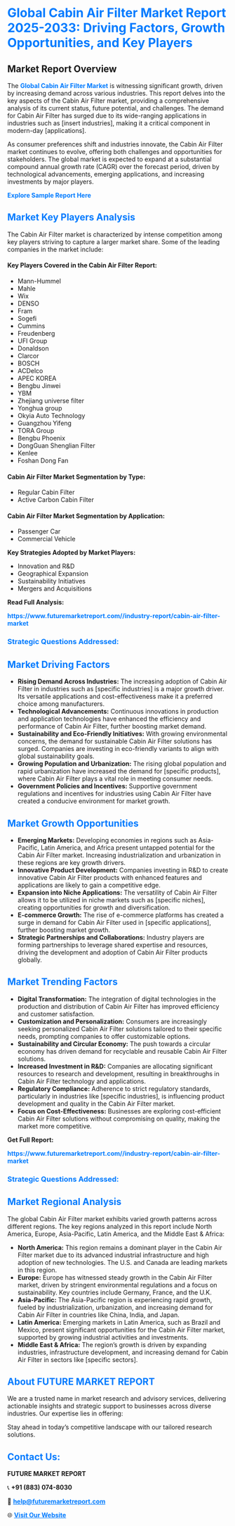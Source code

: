 <h1 style="color: #007BFF;">Global Cabin Air Filter Market Report 2025-2033: Driving Factors, Growth Opportunities, and Key Players</h1>

<section id="overview">
<h2>Market Report Overview</h2>
<p>The <a href="https://www.futuremarketreport.com//industry-report/cabin-air-filter-market" style="color: #007BFF; text-decoration: none;"><strong>Global Cabin Air Filter Market</strong></a> is witnessing significant growth, driven by increasing demand across various industries. This report delves into the key aspects of the Cabin Air Filter market, providing a comprehensive analysis of its current status, future potential, and challenges. The demand for Cabin Air Filter has surged due to its wide-ranging applications in industries such as [insert industries], making it a critical component in modern-day [applications].</p>
<p>As consumer preferences shift and industries innovate, the Cabin Air Filter market continues to evolve, offering both challenges and opportunities for stakeholders. The global market is expected to expand at a substantial compound annual growth rate (CAGR) over the forecast period, driven by technological advancements, emerging applications, and increasing investments by major players.</p>
</section>

<section id="overview">
<p><a href="https://www.futuremarketreport.com//request-sample/reportId=91330" style="color: #007BFF; text-decoration: none;"><strong>Explore Sample Report Here</strong></a></p>
</section>

<section id="key-players">
<h2 style="color: #007BFF;">Market Key Players Analysis</h2>
<p>The Cabin Air Filter market is characterized by intense competition among key players striving to capture a larger market share. Some of the leading companies in the market include:</p>
<h4>Key Players Covered in the Cabin Air Filter Report:</h4>
<ul><li>Mann-Hummel</li><li>Mahle</li><li>Wix</li><li>DENSO</li><li>Fram</li><li>Sogefi</li><li>Cummins</li><li>Freudenberg</li><li>UFI Group</li><li>Donaldson</li><li>Clarcor</li><li>BOSCH</li><li>ACDelco</li><li>APEC KOREA</li><li>Bengbu Jinwei</li><li>YBM</li><li>Zhejiang universe filter</li><li>Yonghua group</li><li>Okyia Auto Technology</li><li>Guangzhou Yifeng</li><li>TORA Group</li><li>Bengbu Phoenix</li><li>DongGuan Shenglian Filter</li><li>Kenlee</li><li>Foshan Dong Fan</li></ul>
<h4>Cabin Air Filter Market Segmentation by Type:</h4>
<ul><li>Regular Cabin Filter</li><li>Active Carbon Cabin Filter</li></ul>

<h4>Cabin Air Filter Market Segmentation by Application:</h4>
<ul><li>Passenger Car</li><li>Commercial Vehicle</li></ul>
<p><strong>Key Strategies Adopted by Market Players:</strong></p>
<ul>
<li>Innovation and R&D</li>
<li>Geographical Expansion</li>
<li>Sustainability Initiatives</li>
<li>Mergers and Acquisitions</li>
</ul>
</section>

<section>
<p><strong>Read Full Analysis: </strong></p><a href="https://www.futuremarketreport.com//industry-report/cabin-air-filter-market" style="color: #007BFF; text-decoration: none;"><strong>https://www.futuremarketreport.com//industry-report/cabin-air-filter-market</strong></a>
<h3 style="color: #007BFF;">Strategic Questions Addressed:</h3>
</section>

<section id="driving-factors">
<h2 style="color: #007BFF;">Market Driving Factors</h2>
<ul>
<li><strong>Rising Demand Across Industries:</strong> The increasing adoption of Cabin Air Filter in industries such as [specific industries] is a major growth driver. Its versatile applications and cost-effectiveness make it a preferred choice among manufacturers.</li>
<li><strong>Technological Advancements:</strong> Continuous innovations in production and application technologies have enhanced the efficiency and performance of Cabin Air Filter, further boosting market demand.</li>
<li><strong>Sustainability and Eco-Friendly Initiatives:</strong> With growing environmental concerns, the demand for sustainable Cabin Air Filter solutions has surged. Companies are investing in eco-friendly variants to align with global sustainability goals.</li>
<li><strong>Growing Population and Urbanization:</strong> The rising global population and rapid urbanization have increased the demand for [specific products], where Cabin Air Filter plays a vital role in meeting consumer needs.</li>
<li><strong>Government Policies and Incentives:</strong> Supportive government regulations and incentives for industries using Cabin Air Filter have created a conducive environment for market growth.</li>
</ul>
</section>

<section id="growth-opportunities">
<h2 style="color: #007BFF;">Market Growth Opportunities</h2>
<ul>
<li><strong>Emerging Markets:</strong> Developing economies in regions such as Asia-Pacific, Latin America, and Africa present untapped potential for the Cabin Air Filter market. Increasing industrialization and urbanization in these regions are key growth drivers.</li>
<li><strong>Innovative Product Development:</strong> Companies investing in R&D to create innovative Cabin Air Filter products with enhanced features and applications are likely to gain a competitive edge.</li>
<li><strong>Expansion into Niche Applications:</strong> The versatility of Cabin Air Filter allows it to be utilized in niche markets such as [specific niches], creating opportunities for growth and diversification.</li>
<li><strong>E-commerce Growth:</strong> The rise of e-commerce platforms has created a surge in demand for Cabin Air Filter used in [specific applications], further boosting market growth.</li>
<li><strong>Strategic Partnerships and Collaborations:</strong> Industry players are forming partnerships to leverage shared expertise and resources, driving the development and adoption of Cabin Air Filter products globally.</li>
</ul>
</section>

<section id="trending-factors">
<h2 style="color: #007BFF;">Market Trending Factors</h2>
<ul>
<li><strong>Digital Transformation:</strong> The integration of digital technologies in the production and distribution of Cabin Air Filter has improved efficiency and customer satisfaction.</li>
<li><strong>Customization and Personalization:</strong> Consumers are increasingly seeking personalized Cabin Air Filter solutions tailored to their specific needs, prompting companies to offer customizable options.</li>
<li><strong>Sustainability and Circular Economy:</strong> The push towards a circular economy has driven demand for recyclable and reusable Cabin Air Filter solutions.</li>
<li><strong>Increased Investment in R&D:</strong> Companies are allocating significant resources to research and development, resulting in breakthroughs in Cabin Air Filter technology and applications.</li>
<li><strong>Regulatory Compliance:</strong> Adherence to strict regulatory standards, particularly in industries like [specific industries], is influencing product development and quality in the Cabin Air Filter market.</li>
<li><strong>Focus on Cost-Effectiveness:</strong> Businesses are exploring cost-efficient Cabin Air Filter solutions without compromising on quality, making the market more competitive.</li>
</ul>
</section>

<section>
<p><strong>Get Full Report: </strong></p><a href="https://www.futuremarketreport.com//industry-report/cabin-air-filter-market" style="color: #007BFF; text-decoration: none;"><strong>https://www.futuremarketreport.com//industry-report/cabin-air-filter-market</strong></a>
<h3 style="color: #007BFF;">Strategic Questions Addressed:</h3>
</section>


<section id="regional-analysis">
<h2 style="color: #007BFF;">Market Regional Analysis</h2>
<p>The global Cabin Air Filter market exhibits varied growth patterns across different regions. The key regions analyzed in this report include North America, Europe, Asia-Pacific, Latin America, and the Middle East & Africa:</p>
<ul>
<li><strong>North America:</strong> This region remains a dominant player in the Cabin Air Filter market due to its advanced industrial infrastructure and high adoption of new technologies. The U.S. and Canada are leading markets in this region.</li>
<li><strong>Europe:</strong> Europe has witnessed steady growth in the Cabin Air Filter market, driven by stringent environmental regulations and a focus on sustainability. Key countries include Germany, France, and the U.K.</li>
<li><strong>Asia-Pacific:</strong> The Asia-Pacific region is experiencing rapid growth, fueled by industrialization, urbanization, and increasing demand for Cabin Air Filter in countries like China, India, and Japan.</li>
<li><strong>Latin America:</strong> Emerging markets in Latin America, such as Brazil and Mexico, present significant opportunities for the Cabin Air Filter market, supported by growing industrial activities and investments.</li>
<li><strong>Middle East & Africa:</strong> The region’s growth is driven by expanding industries, infrastructure development, and increasing demand for Cabin Air Filter in sectors like [specific sectors].</li>
</ul>
</section>

<footer>
<h2 style="color: #007BFF;">About FUTURE MARKET REPORT</h2>
<p>We are a trusted name in market research and advisory services, delivering actionable insights and strategic support to businesses across diverse industries. Our expertise lies in offering:</p>

<p>Stay ahead in today’s competitive landscape with our tailored research solutions.</p>

<h2 style="color: #007BFF;">Contact Us:</h2>
<p><strong>FUTURE MARKET REPORT</strong></p>
<p>📞 <strong>+91 (883) 074-8030</strong></p>
<p>📧 <strong><a href="mailto:help@futuremarketreport.com" style="color: #007BFF;">help@futuremarketreport.com</a></strong></p>
<p>🌐 <strong><a href="https://www.futuremarketreport.com/" style="color: #007BFF;">Visit Our Website</a></strong></p>
</footer>